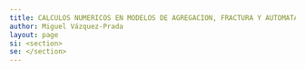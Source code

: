 ```yaml
---
title: CALCULOS NUMERICOS EN MODELOS DE AGREGACION, FRACTURA Y AUTOMATAS CELULARES 
author: Miguel Vázquez-Prada
layout: page
si: <section>
se: </section>
---
```


## 